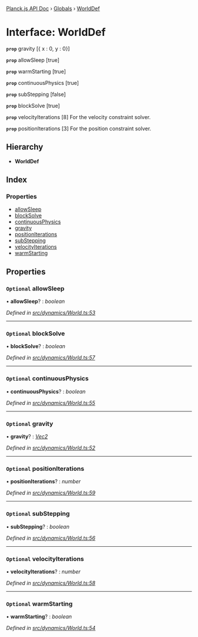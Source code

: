 [Planck.js API Doc](../README.md) › [Globals](../globals.md) › [WorldDef](worlddef.md)

# Interface: WorldDef

**`prop`** gravity [{ x : 0, y : 0}]

**`prop`** allowSleep [true]

**`prop`** warmStarting [true]

**`prop`** continuousPhysics [true]

**`prop`** subStepping [false]

**`prop`** blockSolve [true]

**`prop`** velocityIterations [8] For the velocity constraint solver.

**`prop`** positionIterations [3] For the position constraint solver.

## Hierarchy

* **WorldDef**

## Index

### Properties

* [allowSleep](worlddef.md#optional-allowsleep)
* [blockSolve](worlddef.md#optional-blocksolve)
* [continuousPhysics](worlddef.md#optional-continuousphysics)
* [gravity](worlddef.md#optional-gravity)
* [positionIterations](worlddef.md#optional-positioniterations)
* [subStepping](worlddef.md#optional-substepping)
* [velocityIterations](worlddef.md#optional-velocityiterations)
* [warmStarting](worlddef.md#optional-warmstarting)

## Properties

### `Optional` allowSleep

• **allowSleep**? : *boolean*

*Defined in [src/dynamics/World.ts:53](https://github.com/shakiba/planck.js/blob/acc3bd8/src/dynamics/World.ts#L53)*

___

### `Optional` blockSolve

• **blockSolve**? : *boolean*

*Defined in [src/dynamics/World.ts:57](https://github.com/shakiba/planck.js/blob/acc3bd8/src/dynamics/World.ts#L57)*

___

### `Optional` continuousPhysics

• **continuousPhysics**? : *boolean*

*Defined in [src/dynamics/World.ts:55](https://github.com/shakiba/planck.js/blob/acc3bd8/src/dynamics/World.ts#L55)*

___

### `Optional` gravity

• **gravity**? : *[Vec2](../classes/vec2.md)*

*Defined in [src/dynamics/World.ts:52](https://github.com/shakiba/planck.js/blob/acc3bd8/src/dynamics/World.ts#L52)*

___

### `Optional` positionIterations

• **positionIterations**? : *number*

*Defined in [src/dynamics/World.ts:59](https://github.com/shakiba/planck.js/blob/acc3bd8/src/dynamics/World.ts#L59)*

___

### `Optional` subStepping

• **subStepping**? : *boolean*

*Defined in [src/dynamics/World.ts:56](https://github.com/shakiba/planck.js/blob/acc3bd8/src/dynamics/World.ts#L56)*

___

### `Optional` velocityIterations

• **velocityIterations**? : *number*

*Defined in [src/dynamics/World.ts:58](https://github.com/shakiba/planck.js/blob/acc3bd8/src/dynamics/World.ts#L58)*

___

### `Optional` warmStarting

• **warmStarting**? : *boolean*

*Defined in [src/dynamics/World.ts:54](https://github.com/shakiba/planck.js/blob/acc3bd8/src/dynamics/World.ts#L54)*
